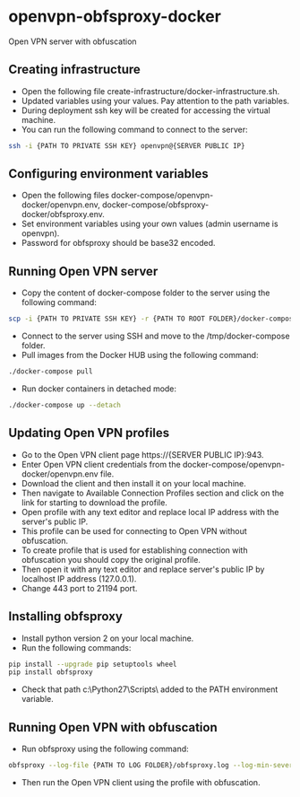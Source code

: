 # openvpn-obfsproxy-docker
Open VPN server with obfuscation

## Creating infrastructure
* Open the following file create-infrastructure/docker-infrastructure.sh.
* Updated variables using your values. Pay attention to the path variables.
* During deployment ssh key will be created for accessing the virtual machine.
* You can run the following command to connect to the server:
```bash
ssh -i {PATH TO PRIVATE SSH KEY} openvpn@{SERVER PUBLIC IP}
```

## Configuring environment variables
* Open the following files docker-compose/openvpn-docker/openvpn.env, docker-compose/obfsproxy-docker/obfsproxy.env.
* Set environment variables using your own values (admin username is openvpn).
* Password for obfsproxy should be base32 encoded.

## Running Open VPN server
* Copy the content of docker-compose folder to the server using the following command:
```bash
scp -i {PATH TO PRIVATE SSH KEY} -r {PATH TO ROOT FOLDER}/docker-compose openvpn@{SERVER PUBLIC IP}:/tmp
```
* Connect to the server using SSH and move to the /tmp/docker-compose folder.
* Pull images from the Docker HUB using the following command:
```bash
./docker-compose pull
```
* Run docker containers in detached mode:
```bash
./docker-compose up --detach
```

## Updating Open VPN profiles
* Go to the Open VPN client page https://{SERVER PUBLIC IP}:943.
* Enter Open VPN client credentials from the docker-compose/openvpn-docker/openvpn.env file.
* Download the client and then install it on your local machine.
* Then navigate to Available Connection Profiles section and click on the link for starting to download the profile.
* Open profile with any text editor and replace local IP address with the server's public IP.
* This profile can be used for connecting to Open VPN without obfuscation.
* To create profile that is used for establishing connection with obfuscation you should copy the original profile.
* Then open it with any text editor and replace server's public IP by localhost IP address (127.0.0.1).
* Change 443 port to 21194 port.

## Installing obfsproxy
* Install python version 2 on your local machine.
* Run the following commands:
```bash
pip install --upgrade pip setuptools wheel
pip install obfsproxy
```
* Check that path c:\Python27\Scripts\ added to the PATH environment variable.

## Running Open VPN with obfuscation
* Run obfsproxy using the following command:
```bash
obfsproxy --log-file {PATH TO LOG FOLDER}/obfsproxy.log --log-min-severity debug scramblesuit --password {PASSWORD} --dest {SERVER PUBLIC IP}:21194 client 127.0.0.1:10194
```
* Then run the Open VPN client using the profile with obfuscation.